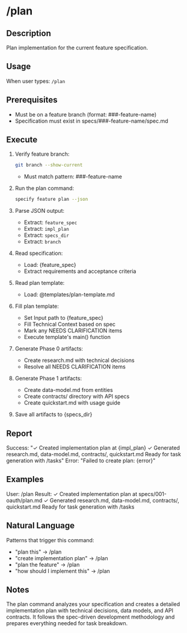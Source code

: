 # /plan

## Description
Plan implementation for the current feature specification.

## Usage
When user types: `/plan`

## Prerequisites
- Must be on a feature branch (format: ###-feature-name)
- Specification must exist in specs/###-feature-name/spec.md

## Execute
1. Verify feature branch:
   ```bash
   git branch --show-current
   ```
   - Must match pattern: ###-feature-name
   
2. Run the plan command:
   ```bash
   specify feature plan --json
   ```
   
3. Parse JSON output:
   - Extract: `feature_spec`
   - Extract: `impl_plan`
   - Extract: `specs_dir`
   - Extract: `branch`
   
4. Read specification:
   - Load: {feature_spec}
   - Extract requirements and acceptance criteria
   
5. Read plan template:
   - Load: @templates/plan-template.md
   
6. Fill plan template:
   - Set Input path to {feature_spec}
   - Fill Technical Context based on spec
   - Mark any NEEDS CLARIFICATION items
   - Execute template's main() function
   
7. Generate Phase 0 artifacts:
   - Create research.md with technical decisions
   - Resolve all NEEDS CLARIFICATION items
   
8. Generate Phase 1 artifacts:
   - Create data-model.md from entities
   - Create contracts/ directory with API specs
   - Create quickstart.md with usage guide
   
9. Save all artifacts to {specs_dir}

## Report
Success: "✓ Created implementation plan at {impl_plan}
         ✓ Generated research.md, data-model.md, contracts/, quickstart.md
         Ready for task generation with /tasks"
Error: "Failed to create plan: {error}"

## Examples
User: /plan
Result: ✓ Created implementation plan at specs/001-oauth/plan.md
        ✓ Generated research.md, data-model.md, contracts/, quickstart.md
        Ready for task generation with /tasks

## Natural Language
Patterns that trigger this command:
- "plan this" → /plan
- "create implementation plan" → /plan
- "plan the feature" → /plan
- "how should I implement this" → /plan

## Notes
The plan command analyzes your specification and creates a detailed implementation plan with technical decisions, data models, and API contracts. It follows the spec-driven development methodology and prepares everything needed for task breakdown.